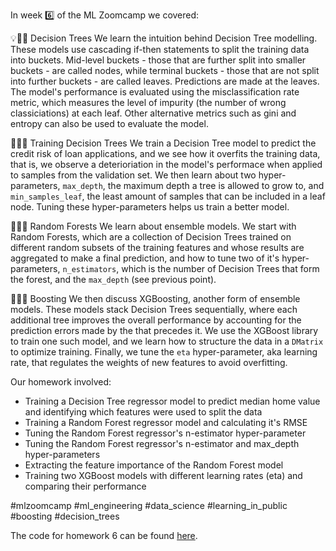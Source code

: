 In week 6️⃣ of the ML Zoomcamp we covered:

💡🌳🔀 Decision Trees 
We learn the intuition behind Decision Tree modelling. These models use cascading if-then statements to split the training data into buckets. Mid-level buckets - those that are further split into smaller buckets - are called nodes, while terminal buckets - those that are not split into further buckets - are called leaves. Predictions are made at the leaves. The model's performance is evaluated using the misclassification rate metric, which measures the level of impurity (the number of wrong classiciations) at each leaf. Other alternative metrics such as gini and entropy can also be used to evaluate the model.

🌳🏃🔧 Training Decision Trees 
We train a Decision Tree model to predict the credit risk of loan applications, and we see how it overfits the training data, that is, we observe a deterioriation in the model's performace when applied to samples from the validation set. We then learn about two hyper-parameters, `max_depth`, the maximum depth a tree is allowed to grow to, and `min_samples_leaf`, the least amount of samples that can be included in a leaf node. Tuning these hyper-parameters helps us train a better model.

🌳🎲🌳 Random Forests 
We learn about ensemble models. We start with Random Forests, which are a collection of Decision Trees trained on different random subsets of the training features and whose results are aggregated to make a final prediction, and how to tune two of it's hyper-parameters, `n_estimators`, which is the number of Decision Trees that form the forest, and the `max_depth` (see previous point).

🧱🌳🧱 Boosting
We then discuss XGBoosting, another form of ensemble models. These models stack Decision Trees sequentially, where each additional tree improves the overall performance by accounting for the prediction errors made by the that precedes it. We use the XGBoost library to train one such model, and we learn how to structure the data in a `DMatrix` to optimize training. Finally, we tune the `eta` hyper-parameter, aka learning rate, that regulates the weights of new features to avoid overfitting.

Our homework involved:  

* Training a Decision Tree regressor model to predict median home value and identifying which features were used to split the data
* Training a Random Forest regressor model and calculating it's RMSE 
* Tuning the Random Forest regressor's n-estimator hyper-parameter
* Tuning the Random Forest regressor's n-estimator and max_depth hyper-parameters
* Extracting the feature importance of the Random Forest model 
* Training two XGBoost models with different learning rates (eta) and comparing their performance

#mlzoomcamp #ml_engineering #data_science #learning_in_public #boosting #decision_trees

The code for homework 6 can be found [here](https://github.com/el-grudge/mleng-zoomcamp/blob/main/week_6/homework_6.ipynb). 
